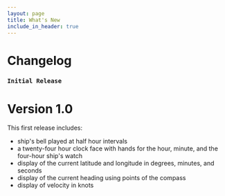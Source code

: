 ```yaml
---
layout: page
title: What's New
include_in_header: true
---
```


# Changelog

### `Initial Release`
# **Version 1.0**
This first release includes:
- ship's bell played at half hour intervals
- a twenty-four hour clock face with hands for the hour, minute, and
  the four-hour ship's watch
- display of the current latitude and longitude in degrees, minutes, and seconds
- display of the current heading using points of the compass
- display of velocity in knots
